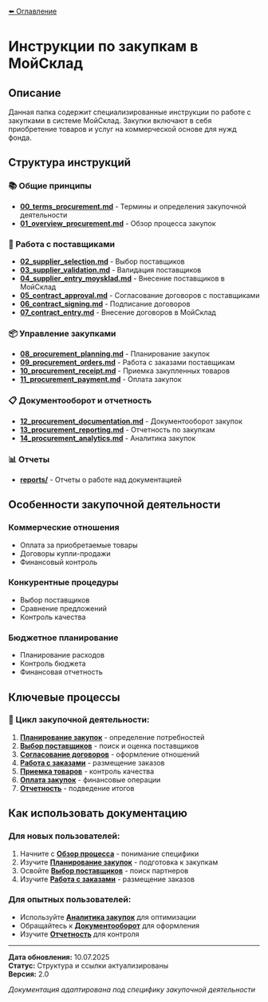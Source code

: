 [⬅️ Оглавление](../README.md)

# Инструкции по закупкам в МойСклад

## Описание

Данная папка содержит специализированные инструкции по работе с закупками в системе МойСклад. Закупки включают в себя приобретение товаров и услуг на коммерческой основе для нужд фонда.

## Структура инструкций

### 📚 Общие принципы
- **[00_terms_procurement.md](00_terms_procurement.md)** - Термины и определения закупочной деятельности
- **[01_overview_procurement.md](01_overview_procurement.md)** - Обзор процесса закупок

### 👥 Работа с поставщиками
- **[02_supplier_selection.md](02_supplier_selection.md)** - Выбор поставщиков
- **[03_supplier_validation.md](03_supplier_validation.md)** - Валидация поставщиков
- **[04_supplier_entry_moysklad.md](04_supplier_entry_moysklad.md)** - Внесение поставщиков в МойСклад
- **[05_contract_approval.md](05_contract_approval.md)** - Согласование договоров с поставщиками
- **[06_contract_signing.md](06_contract_signing.md)** - Подписание договоров
- **[07_contract_entry.md](07_contract_entry.md)** - Внесение договоров в МойСклад

### 📦 Управление закупками
- **[08_procurement_planning.md](08_procurement_planning.md)** - Планирование закупок
- **[09_procurement_orders.md](09_procurement_orders.md)** - Работа с заказами поставщикам
- **[10_procurement_receipt.md](10_procurement_receipt.md)** - Приемка закупленных товаров
- **[11_procurement_payment.md](11_procurement_payment.md)** - Оплата закупок

### 📋 Документооборот и отчетность
- **[12_procurement_documentation.md](12_procurement_documentation.md)** - Документооборот закупок
- **[13_procurement_reporting.md](13_procurement_reporting.md)** - Отчетность по закупкам
- **[14_procurement_analytics.md](14_procurement_analytics.md)** - Аналитика закупок

### 📊 Отчеты
- **[reports/](reports/)** - Отчеты о работе над документацией

## Особенности закупочной деятельности

### Коммерческие отношения
- Оплата за приобретаемые товары
- Договоры купли-продажи
- Финансовый контроль

### Конкурентные процедуры
- Выбор поставщиков
- Сравнение предложений
- Контроль качества

### Бюджетное планирование
- Планирование расходов
- Контроль бюджета
- Финансовая отчетность

## Ключевые процессы

### 🔄 Цикл закупочной деятельности:
1. **[Планирование закупок](08_procurement_planning.md)** - определение потребностей
2. **[Выбор поставщиков](02_supplier_selection.md)** - поиск и оценка поставщиков
3. **[Согласование договоров](05_contract_approval.md)** - оформление отношений
4. **[Работа с заказами](09_procurement_orders.md)** - размещение заказов
5. **[Приемка товаров](10_procurement_receipt.md)** - контроль качества
6. **[Оплата закупок](11_procurement_payment.md)** - финансовые операции
7. **[Отчетность](13_procurement_reporting.md)** - подведение итогов

## Как использовать документацию

### Для новых пользователей:
1. Начните с **[Обзор процесса](01_overview_procurement.md)** - понимание специфики
2. Изучите **[Планирование закупок](08_procurement_planning.md)** - подготовка к закупкам
3. Освойте **[Выбор поставщиков](02_supplier_selection.md)** - поиск партнеров
4. Изучите **[Работа с заказами](09_procurement_orders.md)** - размещение заказов

### Для опытных пользователей:
- Используйте **[Аналитика закупок](14_procurement_analytics.md)** для оптимизации
- Обращайтесь к **[Документооборот](12_procurement_documentation.md)** для оформления
- Изучите **[Отчетность](13_procurement_reporting.md)** для контроля

---

**Дата обновления:** 10.07.2025  
**Статус:** Структура и ссылки актуализированы  
**Версия:** 2.0

*Документация адаптирована под специфику закупочной деятельности* 